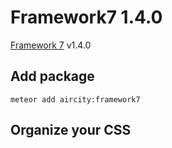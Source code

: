 # Framework7 1.4.0
[Framework 7](http://www.idangero.us/framework7/) v1.4.0

## Add package
```
meteor add aircity:framework7
```

## Organize your CSS
